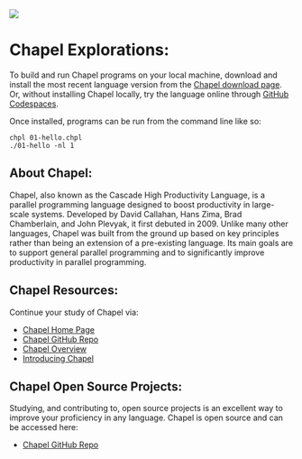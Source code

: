 <img src="https://raw.githubusercontent.com/rtoal/polyglot/master/docs/resources/chapel-logo-64.png">

# Chapel Explorations:

To build and run Chapel programs on your local machine, download and install the most recent language version from the [Chapel download page](https://chapel-lang.org/download.html). Or, without installing Chapel locally, try the language online through [GitHub Codespaces](https://chapel-lang.org/tryit-codespaces.html).

Once installed, programs can be run from the command line like so:

```
chpl 01-hello.chpl
./01-hello -nl 1
```

## About Chapel:

Chapel, also known as the Cascade High Productivity Language, is a parallel programming language designed to boost productivity in large-scale systems. Developed by David Callahan, Hans Zima, Brad Chamberlain, and John Plevyak, it first debuted in 2009. Unlike many other languages, Chapel was built from the ground up based on key principles rather than being an extension of a pre-existing language. Its main goals are to support general parallel programming and to significantly improve productivity in parallel programming.

## Chapel Resources:

Continue your study of Chapel via:

- [Chapel Home Page](https://chapel-lang.org/)
- [Chapel GitHub Repo](https://github.com/chapel-lang/chapel)
- [Chapel Overview](https://chapel-lang.org/overview.html)
- [Introducing Chapel](https://www.youtube.com/watch?v=UxXqo8lYsI4)

## Chapel Open Source Projects:

Studying, and contributing to, open source projects is an excellent way to improve your proficiency in any language. Chapel is open source and can be accessed here:

- [Chapel GitHub Repo](https://github.com/chapel-lang/chapel)